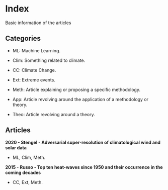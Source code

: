 # Index

Basic information of the articles

## Categories

- ML: Machine Learning.

- Clim: Something related to climate.

- CC: Climate Change.

- Ext: Extreme events.

- Meth: Article explaining or proposing a specific methodology.

- App: Article revolving around the application of a methodology or theory.

- Theo: Article revolving around a theory.

## Articles

**2020 - Stengel - Adversarial super-resolution of climatological wind and solar data**

- ML, Clim, Meth.

**2015 - Russo - Top ten heat-waves since 1950 and their occurrence in the coming decades**

- CC, Ext, Meth.
